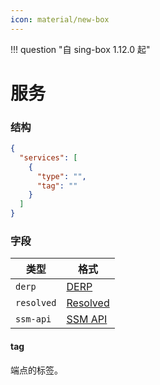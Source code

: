 ```yaml
---
icon: material/new-box
---
```


!!! question "自 sing-box 1.12.0 起"

# 服务

### 结构

```json
{
  "services": [
    {
      "type": "",
      "tag": ""
    }
  ]
}
```

### 字段

| 类型       | 格式                   |
|-----------|------------------------|
| `derp`    | [DERP](./derp)         |
| `resolved`| [Resolved](./resolved) |
| `ssm-api` | [SSM API](./ssm-api)   |

#### tag

端点的标签。